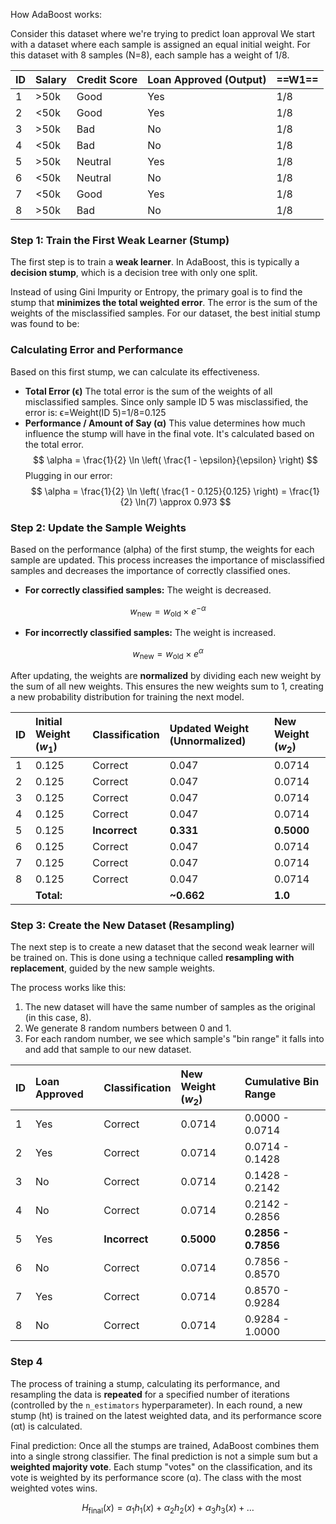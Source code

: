 How AdaBoost works:

Consider this dataset where we're trying to predict loan approval
We start with a dataset where each sample is assigned an equal initial weight. For this dataset with 8 samples (N=8), each sample has a weight of 1/8.

| ID  | Salary | Credit Score | Loan Approved (Output) | ==W1==  |
| :-- | :----- | :----------- | :--------------------- | ------- |
| 1   | >50k   | Good         | Yes                    | 1/8 |
| 2   | <50k   | Good         | Yes                    | 1/8 |
| 3   | >50k   | Bad          | No                     | 1/8 |
| 4   | <50k   | Bad          | No                     | 1/8 |
| 5   | >50k   | Neutral      | Yes                    | 1/8 |
| 6   | <50k   | Neutral      | No                     | 1/8 |
| 7   | <50k   | Good         | Yes                    | 1/8 |
| 8   | >50k   | Bad          | No                     | 1/8 |

### Step 1: Train the First Weak Learner (Stump) 
The first step is to train a **weak learner**. In AdaBoost, this is typically a **decision stump**, which is a decision tree with only one split.

Instead of using Gini Impurity or Entropy, the primary goal is to find the stump that **minimizes the total weighted error**. The error is the sum of the weights of the misclassified samples.
For our dataset, the best initial stump was found to be:
### Calculating Error and Performance
Based on this first stump, we can calculate its effectiveness.

- **Total Error (ϵ)** 
	The total error is the sum of the weights of all misclassified samples. Since only sample ID 5 was misclassified, the error is: 
	ϵ=Weight(ID 5)=1/8=0.125
- **Performance / Amount of Say (α)** 
	This value determines how much influence the stump will have in the final vote. It's calculated based on the total error.
$$
\alpha = \frac{1}{2} \ln \left( \frac{1 - \epsilon}{\epsilon} \right)
$$
Plugging in our error:
$$
\alpha = \frac{1}{2} \ln \left( \frac{1 - 0.125}{0.125} \right) = \frac{1}{2} \ln(7) \approx 0.973
$$

### Step 2: Update the Sample Weights 
Based on the performance (alpha) of the first stump, the weights for each sample are updated. This process increases the importance of misclassified samples and decreases the importance of correctly classified ones.
- **For correctly classified samples:** The weight is decreased.

$$
w_{\text{new}} = w_{\text{old}} \times e^{-\alpha}
$$

- **For incorrectly classified samples:** The weight is increased.

$$
w_{\text{new}} = w_{\text{old}} \times e^{\alpha}
$$


After updating, the weights are **normalized** by dividing each new weight by the sum of all new weights. This ensures the new weights sum to 1, creating a new probability distribution for training the next model.

| ID  | Initial Weight ($w_1$) | Classification | Updated Weight (Unnormalized) | New Weight ($w_2$) |
| :-- | :--------------------- | :------------- | :---------------------------- | :----------------- |
| 1   | 0.125                  | Correct        | 0.047                         | 0.0714             |
| 2   | 0.125                  | Correct        | 0.047                         | 0.0714             |
| 3   | 0.125                  | Correct        | 0.047                         | 0.0714             |
| 4   | 0.125                  | Correct        | 0.047                         | 0.0714             |
| 5   | 0.125                  | **Incorrect**  | **0.331**                     | **0.5000**         |
| 6   | 0.125                  | Correct        | 0.047                         | 0.0714             |
| 7   | 0.125                  | Correct        | 0.047                         | 0.0714             |
| 8   | 0.125                  | Correct        | 0.047                         | 0.0714             |
|     | **Total:**             |                | **~0.662**                    | **1.0**            |

### Step 3: Create the New Dataset (Resampling) 
The next step is to create a new dataset that the second weak learner will be trained on. This is done using a technique called **resampling with replacement**, guided by the new sample weights.

The process works like this:
1. The new dataset will have the same number of samples as the original (in this case, 8).
2. We generate 8 random numbers between 0 and 1.
3. For each random number, we see which sample's "bin range" it falls into and add that sample to our new dataset.

| ID | Loan Approved | Classification | New Weight ($w_2$) | Cumulative Bin Range |
|:---|:---|:---|:---|:---|
| 1 | Yes | Correct | 0.0714 | 0.0000 - 0.0714 |
| 2 | Yes | Correct | 0.0714 | 0.0714 - 0.1428 |
| 3 | No | Correct | 0.0714 | 0.1428 - 0.2142 |
| 4 | No | Correct | 0.0714 | 0.2142 - 0.2856 |
| 5 | Yes | **Incorrect** | **0.5000** | **0.2856 - 0.7856** |
| 6 | No | Correct | 0.0714 | 0.7856 - 0.8570 |
| 7 | Yes | Correct | 0.0714 | 0.8570 - 0.9284 |
| 8 | No | Correct | 0.0714 | 0.9284 - 1.0000 |
### Step 4
The process of training a stump, calculating its performance, and resampling the data is **repeated** for a specified number of iterations (controlled by the `n_estimators` hyperparameter). In each round, a new stump (ht​) is trained on the latest weighted data, and its performance score (αt​) is calculated.

Final prediction:
Once all the stumps are trained, AdaBoost combines them into a single strong classifier. The final prediction is not a simple sum but a **weighted majority vote**. Each stump "votes" on the classification, and its vote is weighted by its performance score (α). The class with the most weighted votes wins.

$$
H_{\text{final}}(x) =  \alpha_1 h_1(x) + \alpha_2 h_2(x) + \alpha_3 h_3(x) + \dots
$$

